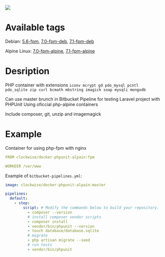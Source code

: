 [![](https://images.microbadger.com/badges/image/clockwise/docker-phpunit-alpain.svg)](https://microbadger.com/images/clockwise/docker-phpunit-alpain "Get your own image badge on microbadger.com")

# Available tags

Debian:
[5.6-fpm](https://github.com/ClockwiseSoftware/docker-phpunit-alpain/tree/5.6-fpm),
[7.0-fpm-deb](https://github.com/ClockwiseSoftware/docker-phpunit-alpain/tree/7.0-fpm-deb),
[7.1-fpm-deb](https://github.com/ClockwiseSoftware/docker-phpunit-alpain/tree/7.1-fpm-deb)

Alpine Linux:
[7.0-fpm-alpine](https://github.com/ClockwiseSoftware/docker-phpunit-alpain/tree/7.0-fpm-alpine),
[7.1-fpm-alpine](https://github.com/ClockwiseSoftware/docker-phpunit-alpain/tree/7.1-fpm-alpine)

# Desription

PHP container with extensions 
`iconv mcrypt gd pdo_mysql pcntl pdo_sqlite zip curl bcmath mbstring imagick soap mysqli mongodb`

Can use master brunch in 
Bitbucket Pipeline for testing Laravel project with PHPUnit
Using oficcial php-alpine containers


Include composer, git, unzip and imagemagick

# Example 
Container for using php-fpm with nginx

```yml
FROM clockwise/docker-phpunit-alpain:fpm

WORKDIR /var/www
```

Example of `bitbucket-pipelines.yml`:
```yml
image: clockwise/docker-phpunit-alpain:master

pipelines:
  default:
    - step:
        script: # Modify the commands below to build your repository.
          - composer --version
          # install composer vendor scripts
          - composer install
          - vendor/bin/phpunit --version
          - touch database/database.sqlite
          # migrate
          - php artisan migrate --seed
          # run tests
          - vendor/bin/phpunit
```
